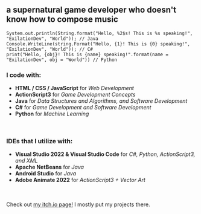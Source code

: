 <h2> a supernatural game developer who doesn't know how to compose music </h2>

	System.out.println(String.format("Hello, %2$s! This is %s speaking!", "ExilationDev", "World")); // Java
 	Console.WriteLine(string.Format("Hello, {1}! This is {0} speaking!", "ExilationDev", "World")); // C#
 	print("Hello, {obj}! This is {name} speaking!".format(name = "ExilationDev", obj = "World")) // Python

<h3>I code with:</h3>
<ul>
	<li><b>HTML / CSS / JavaScript</b> for <i>Web Development</i></li>
	<li><b>ActionScript3</b> for <i>Game Development Concepts</i></li>
	<li><b>Java</b> for <i>Data Structures and Algorithms, and Software Development</i></li>
	<li><b>C#</b> for <i>Game Development and Software Development</i></li>
	<li><b>Python</b> for <i>Machine Learning</i></li>
</ul>
<br>
<h3>IDEs that I utilize with:</h3>
<ul>
	<li><b>Visual Studio 2022 & Visual Studio Code</b> for <i>C#, Python, ActionScript3, and XML</i></li>
	<li><b>Apache NetBeans</b> for <i>Java</i></li>
	<li><b>Android Studio</b> for <i>Java</i></li>
	<li><b>Adobe Animate 2022</b> for <i>ActionScript3 + Vector Art</i></li>
</ul>
<br>
<br>
Check out <a href="https://exilation.itch.io/">my itch.io page!</a> I mostly put my projects there.

<!---
ExilationDev/ExilationDev is a ✨ special ✨ repository because its `README.md` (this file) appears on your GitHub profile.
You can click the Preview link to take a look at your changes.
--->
